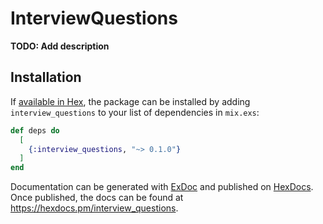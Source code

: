 # InterviewQuestions

**TODO: Add description**

## Installation

If [available in Hex](https://hex.pm/docs/publish), the package can be installed
by adding `interview_questions` to your list of dependencies in `mix.exs`:

```elixir
def deps do
  [
    {:interview_questions, "~> 0.1.0"}
  ]
end
```

Documentation can be generated with [ExDoc](https://github.com/elixir-lang/ex_doc)
and published on [HexDocs](https://hexdocs.pm). Once published, the docs can
be found at <https://hexdocs.pm/interview_questions>.


